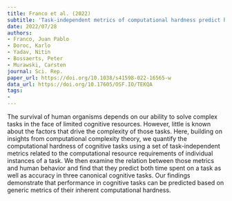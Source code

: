 ```yaml
---
title: Franco et al. (2022)
subtitle: 'Task-independent metrics of computational hardness predict human cognitive performance'
date: 2022/07/28
authors:
- Franco, Juan Pablo
- Doroc, Karlo
- Yadav, Nitin
- Bossaerts, Peter
- Murawski, Carsten
journal: Sci. Rep.
paper_url: https://doi.org/10.1038/s41598-022-16565-w
data_url: https://doi.org/10.17605/OSF.IO/TEKQA
tags:
- 
---
```


The survival of human organisms depends on our ability to solve complex tasks in the face of limited cognitive resources. However, little is known about the factors that drive the complexity of those tasks. Here, building on insights from computational complexity theory, we quantify the computational hardness of cognitive tasks using a set of task-independent metrics related to the computational resource requirements of individual instances of a task. We then examine the relation between those metrics and human behavior and find that they predict both time spent on a task as well as accuracy in three canonical cognitive tasks. Our findings demonstrate that performance in cognitive tasks can be predicted based on generic metrics of their inherent computational hardness.
